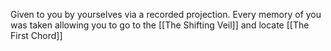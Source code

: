 Given to you by yourselves via a recorded projection. Every memory of you was taken allowing you to go to the [[The Shifting Veil]] and locate [[The First Chord]]